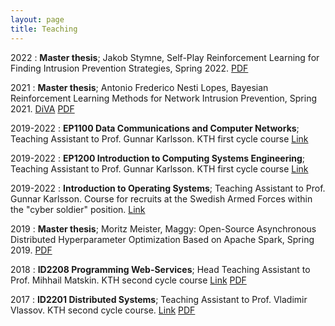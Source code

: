 ```yaml
---
layout: page
title: Teaching
---
```


2022
:   **Master thesis**;
	Jakob Stymne, Self-Play Reinforcement Learning for Finding Intrusion Prevention Strategies, Spring 2022.
    [PDF](/assets/papers/Master_Thesis_Jakob_Stymne_Final_2_June.pdf)

2021
:   **Master thesis**;
	Antonio Frederico Nesti Lopes, Bayesian Reinforcement Learning Methods for Network Intrusion Prevention, Spring 2021.
	[DiVA](https://kth.diva-portal.org/smash/record.jsf?aq2=%5B%5B%5D%5D&c=1&af=%5B%5D&searchType=SIMPLE&sortOrder2=title_sort_asc&query=antonio+frederico+nesti&language=sv&pid=diva2%3A1631269&aq=%5B%5B%5D%5D&sf=all&aqe=%5B%5D&sortOrder=author_sort_asc&onlyFullText=false&noOfRows=50&dswid=9136)
	[PDF](/assets/papers/Antonio_Nesti_Lopes_2021_Master_Thesis.pdf)

2019-2022
:   **EP1100 Data Communications and Computer Networks**; Teaching Assistant to Prof. Gunnar Karlsson.
     KTH first cycle course
 	[Link](https://www.kth.se/student/kurser/kurs/EP1100?l=en)

2019-2022
:   **EP1200 Introduction to Computing Systems Engineering**; Teaching Assistant to Prof. Gunnar Karlsson.
     KTH first cycle course
 	[Link](https://www.kth.se/student/kurser/kurs/EP1200)

2019-2022
:   **Introduction to Operating Systems**; Teaching Assistant to Prof. Gunnar Karlsson.
    Course for recruits at the Swedish Armed Forces within the "cyber soldier" position.
 	[Link](https://jobb.forsvarsmakten.se/sv/utbildning/befattningsguiden/cybersoldat/)

2019
:   **Master thesis**;
	Moritz Meister, Maggy: Open-Source Asynchronous Distributed Hyperparameter Optimization Based on Apache Spark, Spring 2019.
	[PDF](https://oa.upm.es/56977/1/TFM_MORITZ_JOHANNES_MEISTER.pdf)

2018
:   **ID2208 Programming Web-Services**; Head Teaching Assistant to Prof. Mihhail Matskin.
     KTH second cycle course
	[Link](https://www.kth.se/student/kurser/kurs/ID2208)
	[PDF](/assets/slides/id2208.pdf)

2017
:   **ID2201 Distributed Systems**; Teaching Assistant to Prof. Vladimir Vlassov.
     KTH second cycle course.
	[Link](https://www.kth.se/student/kurser/kurs/ID2201?l=en)
    [PDF](/assets/papers/id2201.pdf)
